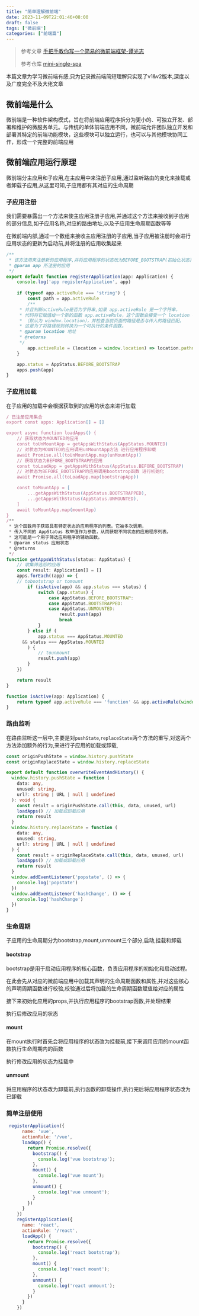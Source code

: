 ```yaml
---
title: "简单理解微前端"
date: 2023-11-09T22:01:46+08:00
draft: false
tags: ['微前端']
categories: ["前端篇"]
---
```



> 参考文章 [手把手教你写一个简易的微前端框架-谭光志](https://segmentfault.com/a/1190000041467802?u_atoken=b6b399ed-4ac4-4023-9da7-41722e525ccf&u_asession=018dyU9e843kP60QuIRQ01r0DJWyUeZepg4inAqqkdkjGgApqBR0P8kJ4shm6cJ5D5eig4kcHJkJ6oA3f1jo_egtsq8AL43dpOnCClYrgFm6o&u_asig=05JYGy9umSMuLSlzaFVYHrTA7rXIeX0KM-QbxJxOlnXx5w9CWmxbxL545z_FfyrVBgOVlFxgerWQsKYm-X-Hsy-YLkHiBHOEpHJBLtWZbRPJyqLsEGXY5uuEPE-dQ5t7iCYNNQV16qoq8bt7EZ19Xrfmc3yFKF2y993zZ5nnQR8O7INMuPA88iwX1zyoa8cuacksmHjM0JOodanL5-M1Qs1UNTMl28Ny2cF3p33ZHB16hfAWMSkCPevnEf4KqsMegKWPu1sKrYYhVraSl9TMJ_Z65Z5z6uHkoicbkxhutCpjLUpLHxH1iRKZmnjAu0Zefw&u_aref=eJHnME1c1D4TeXikMGoochlcz4E%3D#item-4-13)
> 
> 参考仓库 [mini-single-spa](https://github.com/woai3c/mini-single-spa)

本篇文章为学习微前端有感,只为记录微前端简短理解只实现了v1&v2版本,深度以及广度完全不及大佬文章


## 微前端是什么
微前端是一种软件架构模式，旨在将前端应用程序拆分为更小的、可独立开发、部署和维护的微服务单元。与传统的单体前端应用不同，微前端允许团队独立开发和部署其特定的前端功能模块，这些模块可以独立运行，也可以与其他模块协同工作，形成一个完整的前端应用

## 微前端应用运行原理
微前端分主应用和子应用,在主应用中来注册子应用,通过监听路由的变化来挂载或者卸载子应用,从这里可知,子应用都有其对应的生命周期

### 子应用注册

我们需要暴露出一个方法来使主应用注册子应用,并通过这个方法来接收到子应用的部分信息,如子应用名称,对应的路由地址,以及子应用生命周期函数等等

在微前端内部,通过一个数组来接收主应用注册的子应用,当子应用被注册时会进行应用状态的更新为启动前,并将注册的应用收集起来

```ts
/**
 * 该方法用来注册新的应用程序,并将应用程序的状态改为BEFORE_BOOTSTRAP(初始化状态)
 * @param app 所注册的应用
 */
export default function registerApplication(app: Application) {
    console.log('app registerApplication', app)
  
    if (typeof app.activeRule === 'string') {
        const path = app.activeRule
        /**
     * 并且判断activeRule是否为字符串,如果 app.activeRule 是一个字符串，
     * 代码将它赋值给一个新的函数 app.activeRule，这个函数会接受一个 location 参数
     * （默认为 window.location），并检查当前页面的路径是否与传入的路径匹配。
     * 这是为了将路径规则转换为一个可执行的条件函数。
     * @param location 地址
     * @returns
     */
        app.activeRule = (location = window.location) => location.pathname === path
    }

    app.status = AppStatus.BEFORE_BOOTSTRAP
    apps.push(app)
}

```

### 子应用加载

在子应用的加载中会根据获取到的应用的状态来进行加载

```ts
/ 已注册应用集合
export const apps: Application[] = []

export async function loadApps() {
    // 获取状态为MOUNTED的应用
    const toUnMountApp = getAppsWithStatus(AppStatus.MOUNTED)
    // 对状态为MOUNTED的应用调用unMountApp方法 进行应用程序卸载
    await Promise.all(toUnMountApp.map(unMountApp))
    // 获取状态为BEFORE_BOOTSTRAP的应用
    const toLoadApp = getAppsWithStatus(AppStatus.BEFORE_BOOTSTRAP)
    // 对状态为BEFORE_BOOTSTRAP的应用调用bootstrop函数 进行初始化
    await Promise.all(toLoadApp.map(bootstrapApp))

    const toMountApp = [
        ...getAppsWithStatus(AppStatus.BOOTSTRAPPED),
        ...getAppsWithStatus(AppStatus.UNMOUNTED),
    ]
    await toMountApp.map(mountApp)
}
/**
 * 这个函数用于获取具有特定状态的应用程序的列表。它被多次调用，
 * 传入不同的 AppStatus 枚举值作为参数，从而获取不同状态的应用程序列表。
 * 这可能是一个用于筛选应用程序的辅助函数。
 * @param status 应用状态
 * @returns
 */
function getAppsWithStatus(status: AppStatus) {
    // 收集筛选后的应用
    const result: Application[] = []
    apps.forEach((app) => {
    // tobootstrap or tomount
        if (isActive(app) && app.status === status) {
            switch (app.status) {
                case AppStatus.BEFORE_BOOTSTRAP:
                case AppStatus.BOOTSTRAPPED:
                case AppStatus.UNMOUNTED:
                    result.push(app)
                    break
            }
        } else if (
            app.status === AppStatus.MOUNTED
      && status === AppStatus.MOUNTED
        ) {
            // tounmount
            result.push(app)
        }
    })

    return result
}

function isActive(app: Application) {
    return typeof app.activeRule === 'function' && app.activeRule(window.location)
}

```


### 路由监听
在路由监听这一层中,主要是对`pushState`,`replaceState`两个方法的重写,对这两个方法添加额外的行为,来进行子应用的加载或卸载,

```ts
const originPushState = window.history.pushState
const originReplaceState = window.history.replaceState

export default function overwriteEventAndHistory() {
  window.history.pushState = function (
    data: any,
    unused: string,
    url?: string | URL | null | undefined
  ): void {
    const result = originPushState.call(this, data, unused, url)
    loadApps() // 加载或卸载应用
    return result
  }
  window.history.replaceState = function (
    data: any,
    unused: string,
    url?: string | URL | null | undefined
  ) {
    const result = originReplaceState.call(this, data, unused, url)
    loadApps() // 加载或卸载应用
    return result
  }
  window.addEventListener('popstate', () => {
    console.log('popstate')
  })
  window.addEventListener('hashChange', () => {
    console.log('hashChange')
  })
}
```



### 生命周期

子应用的生命周期分为bootstrap,mount,unmount三个部分,启动,挂载和卸载


#### bootstrap
bootstrap是用于启动应用程序的核心函数，负责应用程序的初始化和启动过程。

在此会先从对应的微前端应用中加载其声明的生命周期函数和属性,并对这些核心的声明周期函数进行校验,校验通过后将加载的生命周期函数赋值给对应的属性

接下来初始化应用的props,并执行应用程序的bootstrap函数,并处理结果

执行后修改应用的状态

#### mount

在mount执行时首先会将应用程序的状态改为挂载前,接下来调用应用的mount函数执行生命周期内的函数

执行修改应用的状态为挂载中

#### unmount

将应用程序的状态改为卸载前,执行函数的卸载操作,执行完后将应用程序状态改为已卸载



### 简单注册使用
```js
 registerApplication({
      name: 'vue',
      actionRule: '/vue',
      loadApp() {
        return Promise.resolve({
          bootstrap() {
            console.log('vue bootstrap');
          },
          mount() {
            console.log('vue mount');
          },
          unmount() {
            console.log('vue unmount');
          }
        })
      }
    })
    registerApplication({
      name: 'react',
      actionRule: '/react',
      loadApp() {
        return Promise.resolve({
          bootstrap() {
            console.log('react bootstrap');
          },
          mount() {
            console.log('react mount');
          },
          unmount() {
            console.log('react unmount');
          }
        })
      }
    })
```